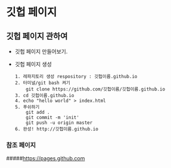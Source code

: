 # 깃헙 페이지

## 깃헙 페이지 관하여
* 깃헙 페이지 만들어보기.

* 깃헙 페이지 생성
    ```
    1. 레파지토리 생성 respository : 깃헙이름.github.io
    2. 터미널/git bash 켜기
        git clone https://github.com/깃헙이름/깃헙이름.github.io
    3. cd 깃헙이름.github.io
    4. echo "hello world" > index.html
    5. 푸쉬하기
        git add .
        git commit -m 'init'
        git push -u origin master
    6. 완성! http://깃헙이름.github.io
    ```

### 참조 페이지
#####https://pages.github.com